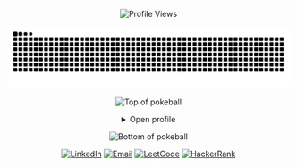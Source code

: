 <p align="center">
	<img src="https://komarev.com/ghpvc/?username=Rageshwaran-HR&style=plastic&color=blueviolet" alt="Profile Views"/>
</p>
<p align="center">
<picture>
  <source media="(prefers-color-scheme: dark)" srcset="https://github.com/Rageshwaran-HR/Rageshwaran-HR/blob/output/github-contribution-grid-snake-dark.svg" />
  <img src="https://github.com/Rageshwaran-HR/Rageshwaran-HR/blob/output/github-contribution-grid-snake.svg" alt="Snake animation" />
</picture>
</p>

<div align="center">

![Top of pokeball](https://user-images.githubusercontent.com/44261381/209363264-ac854d3c-2cc2-44c4-928e-8a08d1013f46.png)

<details>
<summary>Open profile</summary>

<br>
<div>
  <div align="center">
      <img height="200" alt="Avatar photo of Rageshwaran" src="https://avatars.githubusercontent.com/u/118850069?v=4">
  </div>
<div align="center">
  <a href="https://git.io/typing-svg">
    <img src="https://readme-typing-svg.demolab.com/?font=Fira+Code&size=28&pause=1000&color=20FFB4&center=true&vCenter=true&width=600&lines=Hi%2C+I+am+Rageshwaran;Welcome+to+My+GitHub!;Fullstack+Web+Developer;TypeScript+%7C+React+%7C+Next.js;Java+%7C+C+%7C+Node.js;Student+Engineer;AI%2C+Automation+Fan;Building+Cool+Things" alt="Typing SVG" />
  </a>
</div>
</div>

<details>
<summary>About me</summary>

[//]: # (You must have a lf before the markdown element when inside a block for it to work: https://stackoverflow.com/questions/29368902/how-can-i-wrap-my-markdown-in-an-html-div)

<div align="left">

```js
/**
 * Represents me.
 *
 * @param {string} location - India.
 * @param {string} languages - English, Tamil.
 * @param {string} jobTitle - Student / Developer.
 * @param {string} specialization - Full-stack web apps, automation, educational tools.
 * @param {string} interests - Web, AI, automation, creative coding.
 * @param {string} hobbies - Coding, learning new tech, design, reading.
 * @param {string} education - Lifelong learner.
 * @param {string} approachable - Yes! Open to collaboration and new ideas.
 * @param {string} strengths - Consistent, curious, creative.
 * @param {string} weakness - Perfectionism.
 *
 * @returns {Object} Rageshwaran.
 */
```

</div>

</details>

<details>
<summary>Tools & Tech</summary>
<div>
  <p style="display: inline-block;" align="center">
    <kbd>
      <kbd>Programming Languages</kbd>
      <br><br>
      <img width="30px" src="https://cdn.jsdelivr.net/gh/devicons/devicon/icons/typescript/typescript-original.svg" alt="TypeScript" title="TypeScript"/>
      <img width="30px" src="https://cdn.jsdelivr.net/gh/devicons/devicon/icons/javascript/javascript-original.svg" alt="JavaScript" title="JavaScript"/>
      <img width="30px" src="https://cdn.jsdelivr.net/gh/devicons/devicon/icons/java/java-original.svg" alt="Java" title="Java"/>
      <img width="30px" src="https://cdn.jsdelivr.net/gh/devicons/devicon/icons/c/c-original.svg" alt="C" title="C"/>
      <img width="30px" src="https://cdn.jsdelivr.net/gh/devicons/devicon/icons/html5/html5-original.svg" alt="HTML" title="HTML"/>
      <img width="30px" src="https://cdn.jsdelivr.net/gh/devicons/devicon/icons/css3/css3-original.svg" alt="CSS" title="CSS"/>
    </kbd>
    <kbd>
      <kbd>Frameworks & Libraries</kbd>
      <br><br>
      <img width="30px" src="https://cdn.jsdelivr.net/gh/devicons/devicon/icons/react/react-original.svg" alt="React" title="React"/>
      <img width="30px" src="https://cdn.jsdelivr.net/gh/devicons/devicon/icons/nextjs/nextjs-original-wordmark.svg" alt="Next.js" title="Next.js"/>
      <img width="30px" src="https://cdn.jsdelivr.net/gh/devicons/devicon/icons/nodejs/nodejs-original.svg" alt="Node.js" title="Node.js"/>
      <img width="30px" src="https://cdn.jsdelivr.net/gh/devicons/devicon/icons/express/express-original.svg" alt="Express.js" title="Express.js"/>
      <img width="30px" src="https://cdn.jsdelivr.net/gh/devicons/devicon/icons/angularjs/angularjs-original.svg" alt="Angular" title="Angular"/>
      <img width="30px" src="https://cdn.jsdelivr.net/gh/devicons/devicon/icons/bootstrap/bootstrap-plain.svg" alt="Bootstrap" title="Bootstrap"/>
    </kbd>
    <kbd>
      <kbd>Database & Hosting</kbd>
      <br><br>
      <img width="30px" src="https://cdn.jsdelivr.net/gh/devicons/devicon/icons/mysql/mysql-original.svg" alt="MySQL" title="MySQL"/>
      <img width="30px" src="https://cdn.jsdelivr.net/gh/devicons/devicon/icons/postgresql/postgresql-original.svg" alt="Postgres" title="Postgres"/>
      <img width="30px" src="https://cdn.jsdelivr.net/gh/devicons/devicon/icons/mongodb/mongodb-original.svg" alt="MongoDB" title="MongoDB"/>
      <img width="30px" src="https://cdn.jsdelivr.net/gh/devicons/devicon/icons/firebase/firebase-plain.svg" alt="Firebase" title="Firebase"/>
      <img width="30px" src="https://cdn.jsdelivr.net/gh/devicons/devicon/icons/vercel/vercel-original.svg" alt="Vercel" title="Vercel"/>
      <img width="30px" src="https://cdn.jsdelivr.net/gh/devicons/devicon/icons/netlify/netlify-original.svg" alt="Netlify" title="Netlify"/>
    </kbd>
    <kbd>
      <kbd>Design Tools</kbd>
      <br><br>
      <img width="30px" src="https://cdn.jsdelivr.net/gh/devicons/devicon/icons/figma/figma-original.svg" alt="Figma" title="Figma"/>
      <img width="30px" src="https://cdn.jsdelivr.net/gh/devicons/devicon/icons/photoshop/photoshop-plain.svg" alt="Photoshop" title="Photoshop"/>
      <img width="30px" src="https://cdn.jsdelivr.net/gh/devicons/devicon/icons/illustrator/illustrator-plain.svg" alt="Illustrator" title="Illustrator"/>
    </kbd>
  </p>
</div>
</details>

<details>
  <summary>📊 GitHub Stats</summary>
  <br>
  <div align="center">

  <!-- GitHub Stats -->
  <img src="https://github-readme-stats.vercel.app/api?username=Rageshwaran-HR&show_icons=true&theme=merko&hide_border=false&hide_title=true&count_private=true" height="160" alt="GitHub Stats" />

  <!-- Top Languages -->
  <img src="https://github-readme-stats.vercel.app/api/top-langs/?username=Rageshwaran-HR&theme=merko&layout=compact&hide_border=false&langs_count=6" height="160" alt="Top Languages" />

  <!-- GitHub Trophies -->
  <img src="https://github-profile-trophy.vercel.app/?username=Rageshwaran-HR&theme=merko&no-frame=false&no-bg=true&margin-w=10" width="100%" alt="GitHub Trophies"/>

  <!-- Dev Quote -->
  <img src="https://quotes-github-readme.vercel.app/api?type=vertical&theme=merko" height="100" alt="Random Dev Quote"/>

  </div>
</details>


<details>
  <summary>Open Source Projects</summary>
  <br>
  <ul>
    <li><strong><a href="https://github.com/Rageshwaran-HR/RAGESHWARAN">RAGESHWARAN</a>:</strong> Personal portfolio & web presence.</li>
    <li><strong><a href="https://github.com/Rageshwaran-HR/SAI-WEALTH-CREATORS">SAI-WEALTH-CREATORS</a>:</strong> Financial management platform.</li>
    <li><strong><a href="https://github.com/Rageshwaran-HR/varnora-links">varnora-links</a>:</strong> Link aggregator webapp.</li>
    <li>And many more projects in both public and private repositories!</li>
  </ul>
</details>

<details>
  <summary>Quote</summary>
  <br>
  <blockquote>
    “A bug is never just a mistake. It represents something bigger. An error of thinking. That makes you who you are.”
    <br><strong>Mr. Robot - Elliot Alderson</strong>
  </blockquote>
</details>

<details>
  <summary>Free DOSE hit</summary>
  <br>
  <small><i>DOSE (dopamine, oxytocin, serotonin & endorphin), refresh page if dose was ineffective.</i></small>
  <br>
  <div align="center"><img src="https://readme-jokes.vercel.app/api?theme=monokai" alt="Jokes Card" /></div>
</details>

<details>
<summary>What can I do for you?</summary>
<table style="border: none">
  <tr>
  <td width="50%" valign="top">

[//]: # (Fighting against markdown and blocks isn't easy, indentation is catastrophic)

## Let's Work on Your Project Together!

If you have any questions about web development, open source, or AI, feel free to <a href="mailto:rageshwaran.dev@gmail.com">contact me by email</a>, I won't bite, I promise.

  </td>
  <td width="50%" valign="top">

## It's not perfect, is it?

**<img alt="Feedback" src="https://img.shields.io/badge/Ask%20me-anything-1abc9c.svg">**

<blockquote>“I think it’s very important to have a feedback loop, where you’re constantly thinking about what you’ve done and how you could be doing it better.”
<br><strong>– Elon Musk</strong></blockquote>

  </td>
  </tr>
</table>
</details>

</details>

![Bottom of pokeball](https://user-images.githubusercontent.com/44261381/209363271-905d2a5e-8a18-44c0-a450-45dddd4d5036.png)

</div>

<div align="center">
 <a href="https://www.linkedin.com/in/rageshwaran-hr/" target="_blank"><img src="https://img.shields.io/static/v1?style=for-the-badge&message=LinkedIn&color=0A66C2&logo=LinkedIn&logoColor=FFFFFF&label=" alt="LinkedIn" /></a>
 <a href="mailto:rageshwaran.dev@gmail.com" target="_blank"><img alt="Email" src="https://img.shields.io/static/v1?style=for-the-badge&message=Gmail&color=EA4335&logo=Gmail&logoColor=FFFFFF&label=" /></a>
 <a href="https://leetcode.com/" target="_blank"><img width="100px" src="https://upload.wikimedia.org/wikipedia/commons/thumb/0/0a/LeetCode_Logo_black_with_text.svg/2560px-LeetCode_Logo_black_with_text.svg.png" alt="LeetCode" /></a>
 <a href="https://www.hackerrank.com/" target="_blank"><img width="100px" src="https://user-images.githubusercontent.com/1194257/65596422-1cef2080-df97-11e9-9abb-a225204d1805.png" alt="HackerRank" /></a>
</div>
